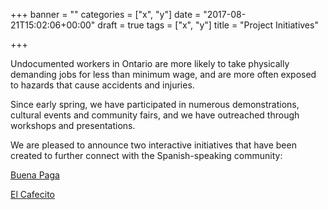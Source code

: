 +++
banner = ""
categories = ["x", "y"]
date = "2017-08-21T15:02:06+00:00"
draft = true
tags = ["x", "y"]
title = "Project Initiatives"

+++


Undocumented workers in Ontario are more likely to take physically demanding jobs for less than minimum wage, and are more often exposed to hazards that cause accidents and injuries.

Since early spring, we have participated in numerous demonstrations, cultural events and community fairs, and we have outreached through workshops and presentations.

We are pleased to announce two interactive initiatives that have been created to further connect with the Spanish-speaking community:

[Buena Paga](http://workers-safety.ca/features/project/buena-paga/)

[El Cafecito](http://workers-safety.ca/features/project/el-cafecito/)